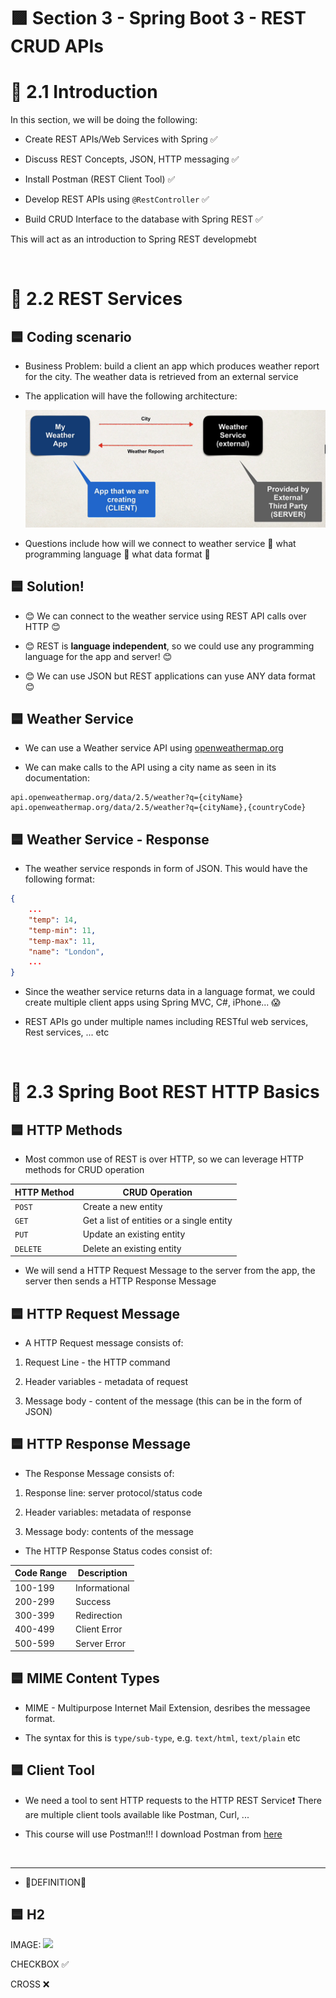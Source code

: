 <link rel="stylesheet" href="../style.css" />

# 🟪 Section 3 - Spring Boot 3 - REST CRUD APIs



# 🧠 2.1 Introduction

In this section, we will be doing the following:

* Create REST APIs/Web Services with Spring ✅

* Discuss REST Concepts, JSON, HTTP messaging ✅

* Install Postman (REST Client Tool) ✅

* Develop REST APIs using `@RestController` ✅

* Build CRUD Interface to the database with Spring REST ✅

This will act as an introduction to Spring REST developmebt

<br>

# 🧠 2.2 REST Services

## 🟦 Coding scenario

* Business Problem: build a client an app which produces weather report for the city. The weather data is retrieved from an external service

* The application will have the following architecture:

    <img  width="500px" src="screenshots/2023-04-25-11-43-33.png">

* Questions include how will we connect to weather service 🤔 what programming language 🤔 what data format 🤔

## 🟦 Solution! 

* 😊 We can connect to the weather service using REST API calls over HTTP 😊

* 😊 REST is **language independent**, so we could use any programming language for the app and server! 😊

* 😊 We can use JSON but REST applications can yuse ANY data format 😊

## 🟦 Weather Service

* We can use a Weather service API using [openweathermap.org](www.openweathermap.org)

* We can make calls to the API using a city name as seen in its documentation:

```
api.openweathermap.org/data/2.5/weather?q={cityName}
api.openweathermap.org/data/2.5/weather?q={cityName},{countryCode}
```
## 🟦 Weather Service - Response

* The weather service responds in form of JSON. This would have the following format:

```json
{
    ...
    "temp": 14,
    "temp-min": 11,
    "temp-max": 11,
    "name": "London",
    ...
}
```

* Since the weather service returns data in a language format, we could create multiple client apps using Spring MVC, C#, iPhone... 😱

* REST APIs go under multiple names including RESTful web services, Rest services, ... etc


<br>

# 🧠 2.3 Spring Boot REST HTTP Basics

## 🟦 HTTP Methods

* Most common use of REST is over HTTP, so we can leverage HTTP methods for CRUD operation

| HTTP Method | CRUD Operation |
|-------------|----------------|
| `POST`      | Create a new entity |
| `GET`       | Get a list of entities or a single entity |
| `PUT`       | Update an existing entity |
| `DELETE`    | Delete an existing entity |

* We will send a HTTP Request Message to the server from the app, the server then sends a HTTP Response Message

## 🟦 HTTP Request Message

* A HTTP Request message consists of:

1) Request Line - the HTTP command

2) Header variables - metadata of request

3) Message body - content of the message (this can be in the form of JSON)

## 🟦 HTTP Response Message

* The Response Message consists of:

1) Response line: server protocol/status code

2) Header variables: metadata of response

3) Message body: contents of the message

* The HTTP Response Status codes consist of:

|  Code Range | Description |
|------------|--------------|
| 100-199    | Informational |
| 200-299    | Success      |
| 300-399    | Redirection |
| 400-499    | Client Error |
| 500-599    | Server Error |

## 🟦 MIME Content Types

* MIME - Multipurpose Internet Mail Extension, desribes the messagee format.

* The syntax for this is `type/sub-type`, e.g. `text/html`, `text/plain` etc


## 🟦 Client Tool

* We need a tool to sent HTTP requests to the HTTP REST Service❗ There are multiple client tools available like Postman, Curl, ...

* This course will use Postman!!! I download Postman from [here](https://www.postman.com/downloads/)



<br>

---



* 🎃DEFINITION🎃

## 🟦 H2

IMAGE:    <img  width="300px" src="screenshots/2023-03-27-18-46-20.png">

CHECKBOX ✅

CROSS  ❌
